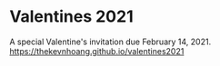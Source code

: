 # Valentines 2021
A special Valentine's invitation due February 14, 2021.
https://thekevnhoang.github.io/valentines2021
